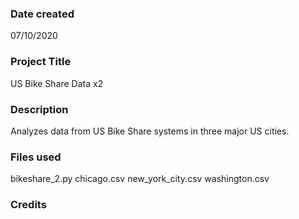 ### Date created
07/10/2020

### Project Title
US Bike Share Data x2

### Description
Analyzes data from US Bike Share systems in three major US cities.

### Files used
bikeshare_2.py
chicago.csv
new_york_city.csv
washington.csv

### Credits


